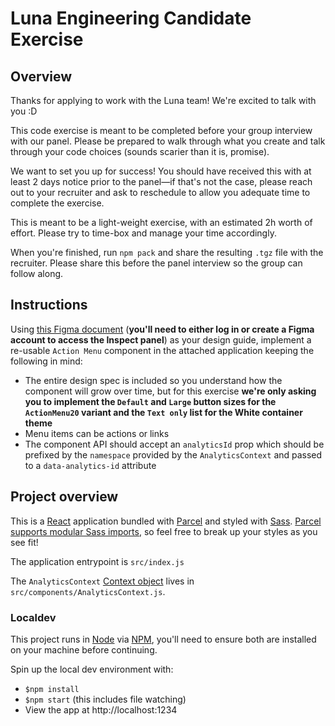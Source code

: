 # Luna Engineering Candidate Exercise

## Overview

Thanks for applying to work with the Luna team! We're excited to talk with you :D

This code exercise is meant to be completed before your group interview with our panel. Please be prepared to walk through what you create and talk through your code choices (sounds scarier than it is, promise).

We want to set you up for success! You should have received this with at least 2 days notice prior to the panel—if that's not the case, please reach out to your recruiter and ask to reschedule to allow you adequate time to complete the exercise.

This is meant to be a light-weight exercise, with an estimated 2h worth of effort. Please try to time-box and manage your time accordingly.

When you're finished, run `npm pack` and share the resulting `.tgz` file with the recruiter. Please share this before the panel interview so the group can follow along.

## Instructions

Using [this Figma document](https://www.figma.com/file/2dFHYiLFOeqLUjmKwuHzeP/Engineer-Hiring-Handoff-Example?node-id=2%3A1061) (**you'll need to either log in or create a Figma account to access the Inspect panel**) as your design guide, implement a re-usable `Action Menu` component in the attached application keeping the following in mind:

- The entire design spec is included so you understand how the component will grow over time, but for this exercise **we're only asking you to implement the `Default` and `Large` button sizes for the `ActionMenu20` variant and the `Text only` list for the White container theme**
- Menu items can be actions or links
- The component API should accept an `analyticsId` prop which should be prefixed by the `namespace` provided by the `AnalyticsContext` and passed to a `data-analytics-id` attribute

## Project overview

This is a [React](https://reactjs.org/docs/getting-started.html) application bundled with [Parcel](https://parceljs.org/getting_started.html) and styled with [Sass](https://sass-lang.com/documentation). [Parcel supports modular Sass imports](https://en.parceljs.org/scss.html#usage), so feel free to break up your styles as you see fit!

The application entrypoint is `src/index.js`

The `AnalyticsContext` [Context object](https://reactjs.org/docs/context.html#reactcreatecontext) lives in `src/components/AnalyticsContext.js`.

### Localdev

This project runs in [Node](https://nodejs.org/en/) via [NPM](https://www.npmjs.com/), you'll need to ensure both are installed on your machine before continuing.

Spin up the local dev environment with:

- `$npm install`
- `$npm start` (this includes file watching)
- View the app at http://localhost:1234
